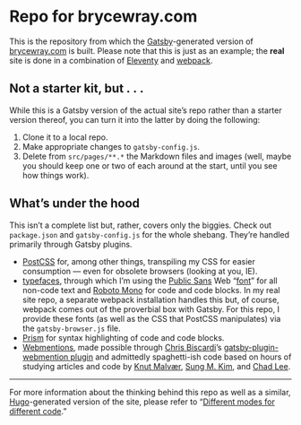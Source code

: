 # Repo for brycewray.com

This is the repository from which the [Gatsby](https://gatsbyjs.org)-generated version of [brycewray.com](https://brycewray.com) is built. Please note that this is just as an example; the **real** site is done in a combination of [Eleventy](https://11ty.dev) and [webpack](https://webpack.js.org).

## Not a starter kit, but&nbsp;.&nbsp;.&nbsp;.

While this is a Gatsby version of the actual site&rsquo;s repo rather than a starter version thereof, you can turn it into the latter by doing the following:

1. Clone it to a local repo.
2. Make appropriate changes to `gatsby-config.js`.
3. Delete from `src/pages/**.*` the Markdown files and images (well, maybe you should keep one or two of each around at the start, until you see how things work).

## What&rsquo;s under the hood

This isn&rsquo;t a complete list but, rather, covers only the biggies. Check out `package.json` and `gatsby-config.js` for the whole shebang. They&rsquo;re handled primarily through Gatsby plugins.

- [PostCSS](https://postcss.org) for, among other things, transpiling my CSS for easier consumption — even for obsolete browsers (looking at you, IE).
- [typefaces](https://github.com/kyleamathews/typefaces), through which I&rsquo;m using the [Public Sans](https://public-sans.digital.gov) Web &ldquo;[font](https://brycewray.com/posts/2018/10/web-typography-part-2/)&rdquo; for all non-code text and [Roboto Mono](https://fonts.google.com/specimen/Roboto+Mono) for code and code blocks. In my real site repo, a separate webpack installation handles this but, of course, webpack comes out of the proverbial box with Gatsby. For this repo, I provide these fonts (as well as the CSS that PostCSS manipulates) via the `gatsby-browser.js` file.
- [Prism](https://prismjs.com) for syntax highlighting of code and code blocks.
- [Webmentions](https://indieweb.org), made possible through [Chris Biscardi](https://www.christopherbiscardi.com/post/building-gatsby-plugin-webmentions)&rsquo;s [gatsby-plugin-webmention plugin](https://www.npmjs.com/package/gatsby-plugin-webmention) and admittedly spaghetti-ish code based on hours of studying articles and code by [Knut Malvær](https://www.knutmelvaer.no/blog/2019/06/getting-started-with-webmentions-in-gatsby/), [Sung M. Kim](https://sung.codes/blog/2020/02/17/clientside-webmentions-in-gatsby/), and [Chad Lee](https://www.chadly.net/embracing-the-indieweb/).

<hr />

For more information about the thinking behind this repo as well as a similar, [Hugo](https://gohugo.io)-generated version of the site, please refer to “[Different modes for different code](https://brycewray.com/posts/2020/04/different-modes-different-code).”
